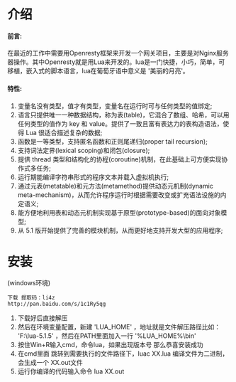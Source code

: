 # 介绍 

#### 前言:
   在最近的工作中需要用Openresty框架来开发一个网关项目，主要是对Nginx服务器操作。其中Openresty就是用Lua来开发的。lua是一门快捷，小巧，简单，可移植，嵌入式的脚本语言，lua在葡萄牙语中意义是 '美丽的月亮'。
#### 特性:
1. 变量名没有类型，值才有类型，变量名在运行时可与任何类型的值绑定;
2. 语言只提供唯一一种数据结构，称为表(table)，它混合了数组、哈希，可以用任何类型的值作为 key 和 value。提供了一致且富有表达力的表构造语法，使得 Lua 很适合描述复杂的数据;
3. 函数是一等类型，支持匿名函数和正则尾递归(proper tail recursion);
4. 支持词法定界(lexical scoping)和闭包(closure);
5. 提供 thread 类型和结构化的协程(coroutine)机制，在此基础上可方便实现协作式多任务;
6. 运行期能编译字符串形式的程序文本并载入虚拟机执行;
7. 通过元表(metatable)和元方法(metamethod)提供动态元机制(dynamic meta-mechanism)，从而允许程序运行时根据需要改变或扩充语法设施的内定语义;
8. 能方便地利用表和动态元机制实现基于原型(prototype-based)的面向对象模型;
9. 从 5.1 版开始提供了完善的模块机制，从而更好地支持开发大型的应用程序;

# 安装
(windows环境)
```
下载 提取码：li4z
http://pan.baidu.com/s/1c1Ry5qg
```

1. 下载好后直接解压
2. 然后在环境变量配置，新建 'LUA_HOME' ，地址就是文件解压路径比如： 'F:\lua-5.1.5' ，然后在PATH里面加入一行 '%LUA_HOME%\bin'
3. 按住Win+R输入cmd，命令lua，如果出现版本号 那么恭喜安装成功
4. 在cmd里面 跳转到需要执行的文件路径下，luac XX.lua 编译文件为二进制，会生成一个 XX.out文件
5. 运行你编译的代码输入命令  lua XX.out
   
    